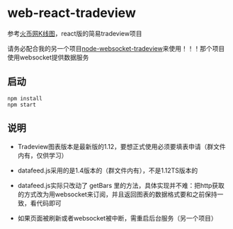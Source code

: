 ﻿# web-react-tradeview

参考[火币网K线图](https://www.huobipro.com/zh-cn/btc_usdt/exchange/)，react版的简易tradeview项目

请务必配合我的另一个项目[node-websocket-tradeview](https://github.com/caozihao/node-websocket-tradeview)来使用！！！那个项目使用websocket提供数据服务

## 启动


    npm install
    npm start


## 说明

* Tradeview图表版本是最新版的1.12，要想正式使用必须要填表申请（群文件内有，仅供学习）

* datafeed.js采用的是1.4版本的（群文件内有），不是1.12TS版本的

* datafeed.js实际只改动了 getBars 里的方法，具体实现并不难：把http获取的方式改为用websocket来订阅，并且返回图表的数据格式要和之前保持一致，看代码即可

* 如果页面被刷新或者websocket被中断，需重启后台服务（另一个项目）

